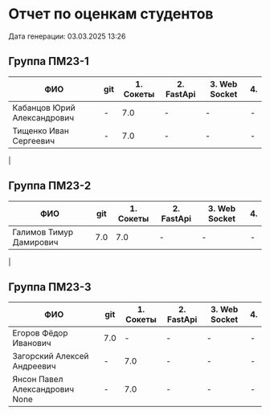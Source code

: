 # Отчет по оценкам студентов

Дата генерации: 03.03.2025 13:26

## Группа ПМ23-1

| ФИО | git | 1. Сокеты | 2. FastApi | 3. Web Socket | 4. |
|---|---|---|---|---|---|
| Кабанцов Юрий Александрович | - | 7.0 | - | - | - |
| Тищенко Иван Сергеевич | - | 7.0 | - | - | - |
|

## Группа ПМ23-2

| ФИО | git | 1. Сокеты | 2. FastApi | 3. Web Socket | 4. |
|---|---|---|---|---|---|
| Галимов Тимур Дамирович | 7.0 | 7.0 | - | - | - |
|

## Группа ПМ23-3

| ФИО | git | 1. Сокеты | 2. FastApi | 3. Web Socket | 4. |
|---|---|---|---|---|---|
| Егоров Фёдор Иванович | 7.0 | - | - | - | - |
| Загорский Алексей Андреевич | - | 7.0 | - | - | - |
| Янсон Павел Александрович None | - | 7.0 | - | - | - |
